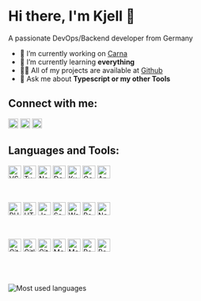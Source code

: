 # Hi there, I'm Kjell 👋

A passionate DevOps/Backend developer from Germany

- 🔭 I’m currently working on [Carna](https://www.npmjs.com/package/carna)
- 🌱 I’m currently learning **everything**
- 👨‍💻 All of my projects are available at [Github](https://github.com/kettil)
- 💬 Ask me about **Typescript or my other Tools**

## Connect with me:

<a href="https://twitter.com/realkettil"><img alt="Twitter" height="20px" src="https://www.vectorlogo.zone/logos/twitter/twitter-official.svg" /></a>
<a href="https://de.linkedin.com/in/kjell-diessel-b287a012a"><img alt="LinkIn" height="20px" src="https://www.vectorlogo.zone/logos/linkedin/linkedin-icon.svg" /></a>
<a href="https://www.xing.com/profile/Kjell_Diessel"><img alt="Xing" height="20px" src="https://www.vectorlogo.zone/logos/xing/xing-icon.svg" /></a>

## Languages and Tools:

<img alt="VS Code" height="26px" src="https://www.vectorlogo.zone/logos/visualstudio_code/visualstudio_code-icon.svg" /> <img alt="TypeScript" height="26px" src="https://www.vectorlogo.zone/logos/typescriptlang/typescriptlang-icon.svg" /> <img alt="Node.js" height="26px" src="https://www.vectorlogo.zone/logos/nodejs/nodejs-icon.svg" /> <img alt="Docker" height="26px" src="https://www.vectorlogo.zone/logos/docker/docker-icon.svg" /> <img alt="Kubernetes" height="26px" src="https://www.vectorlogo.zone/logos/kubernetes/kubernetes-icon.svg" /> <img alt="Google Cloud" height="26px" src="https://www.vectorlogo.zone/logos/google_cloud/google_cloud-icon.svg" /> <img alt="Apple" height="26px" src="https://www.vectorlogo.zone/logos/apple/apple-icon.svg" />

<br>

<img alt="PHP" height="26px" src="https://www.vectorlogo.zone/logos/php/php-icon.svg" /> <img alt="HTML" height="26px" src="https://www.vectorlogo.zone/logos/w3_html5/w3_html5-icon.svg" /> <img alt="JavaScript" height="26px" src="https://www.vectorlogo.zone/logos/javascript/javascript-icon.svg" /> <img alt="Sass" height="26px" src="https://www.vectorlogo.zone/logos/sass-lang/sass-lang-icon.svg" /> <img alt="Webpack" height="26px" src="https://www.vectorlogo.zone/logos/js_webpack/js_webpack-icon.svg" /> <img alt="React.js" height="26px" src="https://www.vectorlogo.zone/logos/reactjs/reactjs-icon.svg" /> <img alt="Next.js" height="26px" src="https://www.vectorlogo.zone/logos/nestjs/nestjs-icon.svg" />

<br>

<img alt="Git" height="26px" src="https://www.vectorlogo.zone/logos/git-scm/git-scm-icon.svg" /> <img alt="Gitlab" height="26px" src="https://www.vectorlogo.zone/logos/gitlab/gitlab-icon.svg" /> <img alt="Github" height="26px" src="https://www.vectorlogo.zone/logos/github/github-icon.svg" /> <img alt="MongoDB" height="26px" src="https://www.vectorlogo.zone/logos/mongodb/mongodb-icon.svg" /> <img alt="MariaDB" height="26px" src="https://www.vectorlogo.zone/logos/mariadb/mariadb-icon.svg" /> <img alt="Redis" height="26px" src="https://www.vectorlogo.zone/logos/redis/redis-icon.svg" /> <img alt="Bash" height="26px" src="https://www.vectorlogo.zone/logos/gnu_bash/gnu_bash-icon.svg" />

<br>
<br>

![Most used languages](https://github-readme-stats.vercel.app/api/top-langs/?username=kettil&layout=compact)

<!--
![Github stats](https://github-readme-stats.vercel.app/api?username=kettil&show_icons=true)
-->
